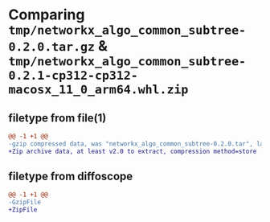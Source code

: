 # Comparing `tmp/networkx_algo_common_subtree-0.2.0.tar.gz` & `tmp/networkx_algo_common_subtree-0.2.1-cp312-cp312-macosx_11_0_arm64.whl.zip`

## filetype from file(1)

```diff
@@ -1 +1 @@
-gzip compressed data, was "networkx_algo_common_subtree-0.2.0.tar", last modified: Fri Sep 16 22:01:15 2022, max compression
+Zip archive data, at least v2.0 to extract, compression method=store
```

## filetype from diffoscope

```diff
@@ -1 +1 @@
-GzipFile
+ZipFile
```


